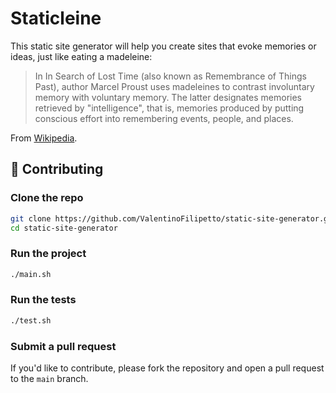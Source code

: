 # Staticleine

This static site generator will help you create sites that evoke memories or ideas, just like eating a madeleine:

> In In Search of Lost Time (also known as Remembrance of Things Past), author Marcel Proust uses madeleines to contrast involuntary memory with voluntary memory. The latter designates memories retrieved by "intelligence", that is, memories produced by putting conscious effort into remembering events, people, and places.

From [Wikipedia](https://en.wikipedia.org/wiki/Madeleine_(cake)).

## 🤝 Contributing

### Clone the repo

```bash
git clone https://github.com/ValentinoFilipetto/static-site-generator.git
cd static-site-generator
```

### Run the project

```bash
./main.sh
```

### Run the tests

```bash
./test.sh
```

### Submit a pull request

If you'd like to contribute, please fork the repository and open a pull request to the `main` branch.